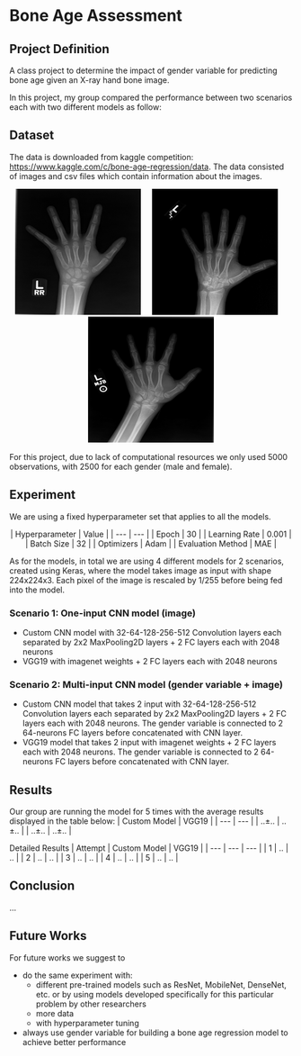 # Bone Age Assessment

## Project Definition
A class project to determine the impact of gender variable for predicting bone age given an X-ray hand bone image.

In this project, my group compared the performance between two scenarios each with two different models as follow:

## Dataset
The data is downloaded from kaggle competition: https://www.kaggle.com/c/bone-age-regression/data. The data consisted of images and csv files which contain information about the images.

<div align="middle">
    <img src="sample_data\10000.png" height="224" width="224"/> &nbsp; &nbsp;
    <img src="sample_data\10001.png" height="224" width="224"/> &nbsp; &nbsp;
    <img src="sample_data\10002.png" height="224" width="224"/>
</div>

For this project, due to lack of computational resources we only used 5000 observations, with 2500 for each gender (male and female).

## Experiment
We are using a fixed hyperparameter set that applies to all the models.
<center>
| Hyperparameter | Value |
| --- | --- |
| Epoch | 30 |
| Learning Rate | 0.001 |
| Batch Size | 32 |
| Optimizers | Adam |
| Evaluation Method | MAE |
</center>

As for the models, in total we are using 4 different models for 2 scenarios, created using Keras, where the model takes image as input with shape 224x224x3. Each pixel of the image is rescaled by 1/255 before being fed into the model.
### Scenario 1: One-input CNN model (image)
- Custom CNN model with 32-64-128-256-512 Convolution layers each separated by 2x2 MaxPooling2D layers + 2 FC layers each with 2048 neurons
- VGG19 with imagenet weights + 2 FC layers each with 2048 neurons

### Scenario 2: Multi-input CNN model (gender variable + image)
- Custom CNN model that takes 2 input with 32-64-128-256-512 Convolution layers each separated by 2x2 MaxPooling2D layers + 2 FC layers each with 2048 neurons. The gender variable is connected to 2 64-neurons FC layers before concatenated with CNN layer.
- VGG19 model that takes 2 input with imagenet weights + 2 FC layers each with 2048 neurons. The gender variable is connected to 2 64-neurons FC layers before concatenated with CNN layer.

## Results
Our group are running the model for 5 times with the average results displayed in the table below:
| Custom Model | VGG19 |
| --- | --- |
| ..±.. | ..±.. |
| ..±.. | ..±.. |

Detailed Results
| Attempt | Custom Model | VGG19 |
| --- | --- | --- |
| 1 | .. | .. |
| 2 | .. | .. |
| 3 | .. | .. |
| 4 | .. | .. |
| 5 | .. | .. |

## Conclusion
...

## Future Works
For future works we suggest to 
-   do the same experiment with:
    - different pre-trained models such as ResNet, MobileNet, DenseNet, etc. or by using models developed specifically for this particular problem by other researchers
    - more data
    - with hyperparameter tuning
- always use gender variable for building a bone age regression model to achieve better performance
